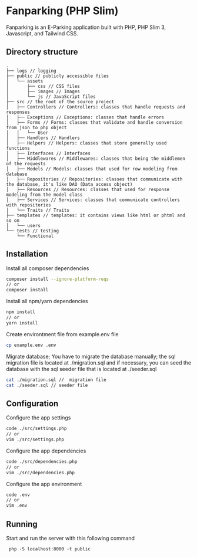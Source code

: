 # Fanparking (PHP Slim)

Fanparking is an E-Parking application built with PHP, PHP Slim 3, Javascript, and Tailwind CSS.

## Directory structure

```
.
├── logs // logging
├── public // publicly accessible files
│   └── assets
│       ├── css // CSS files
│       ├── images // Images
│       └── js // JavaScript files
├── src // the root of the source project
│   ├── Controllers // Controllers: classes that handle requests and responses
│   ├── Exceptions // Exceptions: classes that handle errors
│   ├── Forms // Forms: classes that validate and handle conversion from json to php object
│   │   └── User
│   ├── Handlers // Handlers
│   ├── Helpers // Helpers: classes that store generally used functions
│   ├── Interfaces // Interfaces
│   ├── Middlewares // Middlewares: classes that being the middlemen of the requests
│   ├── Models // Models: classes that used for row modeling from database
│   ├── Repositories // Repositories: classes that communicate with the database, it's like DAO (Data access object)
│   ├── Resources // Resources: classes that used for response modeling from the model class
│   ├── Services // Services: classes that communicate controllers with repositories
│   └── Traits // Traits
├── templates // templates: it contains views like html or phtml and so on
│   └── users
└── tests // testing
    └── Functional

```

## Installation

Install all composer dependencies

```sh
composer install --ignore-platform-reqs
// or
composer install
```

Install all npm/yarn dependencies

```sh
npm install
// or
yarn install
```

Create environtment file from example.env file

```sh
cp example.env .env
```

Migrate database;
You have to migrate the database manually; the sql migration file is located at ./migration.sql and if necessary, you can seed the database with the sql seeder file that is located at ./seeder.sql

```sh
cat ./migration.sql //  migration file
cat ./seeder.sql // seeder file
```

## Configuration

Configure the app settings

```sh
code ./src/settings.php
// or
vim ./src/settings.php
```

Configure the app dependencies

```sh
code ./src/dependencies.php
// or
vim ./src/dependencies.php
```

Configure the app environment

```sh
code .env
// or
vim .env
```

## Running

Start and run the server with this following command

```
 php -S localhost:8000 -t public
```
